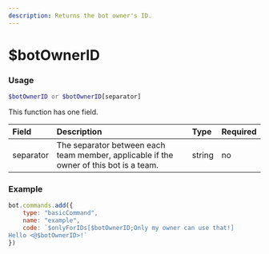 ```yaml
---
description: Returns the bot owner's ID.
---
```


# $botOwnerID
### Usage
```php
$botOwnerID or $botOwnerID[separator]
```
This function has one field.

| Field | Description | Type | Required |
| :--- | :--- | :--- | :--- |
| separator | The separator between each team member, applicable if the owner of this bot is a team. | string | no |

### Example
```javascript
bot.commands.add({
    type: "basicCommand",
    name: "example",
    code: `$onlyForIDs[$botOwnerID;Only my owner can use that!]
Hello <@$botOwnerID>!`
})
```
